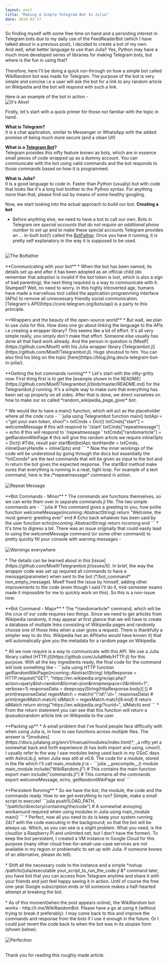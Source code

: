 ```yaml
---
layout: post
title: "Making A Simple Telegram Bot In Julia"
date: 2019-03-17
---
```


So finding myself with some free time on hand and a persisting interest in Telegram bots due to my daily use of the FeedReaderBot (which I have talked about in a previous post), I decided to create a bot of my own. <br/>
And well, what better language to use than Julia? Yes, Python may have a much more developed series of libraries for making Telegram bots, but where is the fun in using that? <br/>
<br/>
Therefore, here I'll be doing a quick run-through on how a simple bot called WikiRandom bot was made for Telegram. The purpose of the bot is very simple and concise i.e a user will ask the bot for a link to any random article on Wikipedia and the bot will respond with such a link.<br/>

Here is an example of the bot in action - <br/>
<img src="{{site.url}}/images/telegrambots/workinglist.png" margin: auto alt = "It's Alive!">


Firstly, let's start with a quick primer for those not familiar with the topic in hand.<br/>

**What is Telegram?**<br/>
It is a chat application, similar to Messenger or WhatsApp with the added promise of being much more secure (and a clean UI!)

**What is a [Telegram Bot](https://core.telegram.org/bots)?**<br/>
Telegram provides this nifty feature known as bots, which are in essence small pieces of code wrapped up as a dummy account. You can communicate with the bot using valid commands and the bot responds to those commands based on how it is programmed.

**What is Julia?**<br/>
It is a good language to code in. Faster than Python (usually) but with code that looks like it's a long lost brother to the Python syntax. For anything more than that, please find out by means of some healthy googling.<br/>

Now, we start looking into the actual approach to build our bot.
**Creating a bot**
* Before anything else, we need to have a bot to call our own. Bots in Telegram *are special accounts that do not require an additional phone number to set up* and to make these special accounts Telegram provides an ... in-built bot(!) called the [BotFather](https://telegram.me/botfather). Once you have it running, it is pretty self explanatory in the way it is supposed to be used.
<br><br/>
<img src="{{site.url}}/images/telegrambots/botfather1.png" margin: auto alt = "The Botfather">
<br><br/>
**Communicating with your bot**
* When the bot has been named, its details set up and after it has been adopted as an official child (do remember that adoption is invalid if the bot token is lost, which is also a sign of bad parenting), the next thing required is a way to communicate with it. Stumped? Well, no need to worry. In this highly introverted age, humans have made a marvellous tool called the application programming interface (APIs) to remove all unnecessary friendly social communication. [Telegram's API](https://core.telegram.org/bots/api) is a party to this principle.
<br><br/>
**Wrappers and the beauty of the open-source world**
* But wait, we plan to use Julia for this. How does one go about linking the language to the APIs i.e creating a wrapper library? This seems like a lot of effort. It's all very simple really, you simply don't make that effort. Someone else usually has done all that hard work already. And the person in question is [Moelf](https://github.com/Moelf) with his Julia wrapper library [Telegrambot.jl](https://github.com/Moelf/Telegrambot.jl). Huge shoutout to him. You can also find his blog on the topic [here](https://blog.jling.dev/a-telegram-bot-in-julia/).
<br><br/>
**Getting the bot commands running**
* Let's start with the nitty-gritty now. First thing first is to get the [example shown in the README](https://github.com/Moelf/Telegrambot.jl/blob/master/README.md) for the Telegrambot.jl running. It's a simple way to make sure that everything has been set up properly on all sides. After that is done, we direct ourselves on how to make our so called *random_wikipedia_page_giver* bot.
<br><br/>
* We would like to have a main() function, which will act as the placeholder where all the code runs -
```julia
using Telegrambot
function main()
    botApi = <"get your own token, shoo!">
    txtCmds = Dict()
    txtCmds["start"] = welcomeMessage # this will respond to '/start'
    txtCmds["repeatmessage"] = echo # this will respond to '/repeatmessage <any thing>'
    txtCmds["randomarticle"] = getRandomWikiPage # this will give the random article we require
    inlineOpts = Dict() #Title, result pair
    startBot(botApi; textHandle = txtCmds, inlineQueryHandle = inlineOpts)
end
```
* Now the inner workings of the code will be understood by going through the docs but essentially the *txtCmnds* are the text commands that will be given as input to the bot and in return the bot gives the expected response. The startBot method make sures that everything is running in a neat, tight loop. For example of a text command, here is the /*repeatmessage* command in action.<br><br/>
<img src="{{site.url}}/images/telegrambots/repeatmessage.png" margin: auto alt = "Repeat Message">
<br><br/>
**Bot Commands - Minor**
* The commands are functions themselves, so we can write them over in separate commands.jl file. The two simple commands are -
```julia
# This command gives a greeting to you, how polite
function welcomeMessage(incoming::AbstractString)
    return "Welcome, the most generic greeting ever"
end
# Echo back whatever has been said by the user
function echo(incoming::AbstractString)
    return incoming
end
```
* It's time to digress a bit. There was an issue originally that could easily lead to using the welcomeMessage command (or some other command) to pretty quickly fill your console with warning messages - <br><br/>
<img src="{{site.url}}/images/telegrambots/allstringstarterror.png" margin: auto alt = "Warnings everywhere">
<br><br/>
* The details can be learned about in this [issue](https://github.com/Moelf/Telegrambot.jl/issues/5). In brief, the way the wrapper code was set up required all commands to have a message(parameter) when sent to the bot (*/bot_command* non_empty_message). Moelf fixed the issue by himself, adding other improvements to the code (even though I said I'll do it, mid-semester exams made it impossible for me to quickly work on this). So this is a non-issue now.
<br><br/>
**Bot Command - Major**
* The */randomarticle* command, which will be the crux of our code requires two things. Since we need to get articles from Wikipedia randomly, it may appear at first glance that we will have to create a database of multiple links consisting of Wikipedia pages and randomly choose one of those links when a user gives a request. There is thankfully a simpler way to do this. Wikipedia has an API(who would have known it) that will automatically give you the metadata for a random page on Wikipedia.<br><br/>
* All we now require is a way to communicate with this API. We use a Julia library called [HTTP.jl](https://github.com/JuliaWeb/HTTP.jl) for this purpose. With all the key ingredients ready, the final code for the command will look something like -
```julia
using HTTP
function getRandomWikiPage(incoming::AbstractString)
    httpResponse = HTTP.request("GET", "https://en.wikipedia.org/w/api.php?action=query&list=random&format=json&rnnamespace=0&rnlimit=1"; verbose=1)
    responseData = deepcopy(String(httpResponse.body)[:])
    # print(responseData)
    regexMatch = match(r"\"id\":\d+", responseData)
    # print(regexMatch.match)
    idMatch = regexMatch.match[6:end]
    # return idMatch
    return string("https://en.wikipedia.org/?curid=", idMatch)
end
```
* From the return statement you can see that this function will return a (pseudo)random article link on Wikipedia to the user.
<br><br/>
**Packing up**
* A small problem that I've found people face difficulty with when using Julia is, in how to use functions across multiple files. The answer is *[modules](https://docs.julialang.org/en/v1/manual/modules/index.html)*, _a nifty yet a somewhat back and forth experience (it has both import and using, cmon!). I usually refer to the way I saw modules being used back in my GSoC days with AstroLib.jl, when Julia was still at v0.6. The code for a module, stored in the file which I'll call main_module.jl is -
```julia
__precompile__()
module main_module
    include("WikiRandom.jl") # This contains the main function
    export main
    include("commands.jl") # This contains all the commands
    export welcomeMessage, echo, getRandomWikiPage
end
```
<br><br/>
**Persistent Running**
* So we have the bot, the module, the code and the commands ready. How to we get everything to run? Simple, make a small script to execute!
```julia
push!(LOAD_PATH, "/path/to/directory/containing/the/code") # A somewhat annoying workaround required when using modules in Julia
using main_module
main()
```
* Perfect, now all you need to do is keep your system running 24/7 with the code executing in the background; so that the bot will be always up. Which, as you can see is a slight problem. What you need, is the cloud(or a Raspberry Pi and unlimited net, but I don't have the former). To keep the bot persistent, I created a VM instance in Google Cloud for this purpose (many other cloud free-for-small-use-case services are not available in my region or problematic to set up with Julia. If someone knows of an alternative, please do tell). <br><br/>
* Shift all the necessary code to the instance and a simple *nohup /path/to/julia/executable your_script_to_run_the_code.jl &* command later, you have bot that you can access from Telegram anytime and share it with your friends and just feel happy seeing it in action. Until of course the free one-year Google subscription ends or till someone makes a half-hearted attempt at breaking the bot. <br><br/>
* As of this moment(when the post appears online), the WikiRandom bot works - http://t.me/WikiRandomBot. Please have a go at using it (without trying to break it preferably). I may come back to this and improve the commands and response from the bots if I use it enough in the future. Or I could just revert the code back to when the bot was in its utopian form (shown below).
<br><br/>
<img src="{{site.url}}/images/telegrambots/allstart.png" margin: auto alt = "Perfection">
<br><br/>

Thank you for reading this roughly made article.
